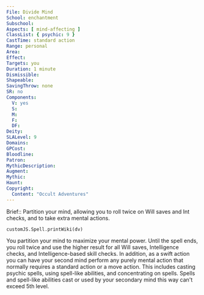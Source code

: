 ```yaml
---
File: Divide Mind
School: enchantment
Subschool: 
Aspects: [ mind-affecting ]
ClassList: { psychic: 9 }
CastTime: standard action
Range: personal
Area: 
Effect: 
Targets: you
Duration: 1 minute
Dismissible: 
Shapeable: 
SavingThrow: none
SR: no
Components:
  V: yes
  S: 
  M: 
  F: 
  DF: 
Deity: 
SLALevel: 9
Domains: 
GPCost: 
Bloodline: 
Patron: 
MythicDescription: 
Augment: 
Mythic: 
Haunt: 
Copyright:
  Content: "Occult Adventures"
---
```

Brief:: Partition your mind, allowing you to roll twice on Will saves and Int checks, and to take extra mental actions.

```dataviewjs
customJS.Spell.printWiki(dv)
```

You partition your mind to maximize your mental power. Until the spell ends, you roll twice and use the higher result for all Will saves, Intelligence checks, and Intelligence-based skill checks. In addition, as a swift action you can have your second mind perform any purely mental action that normally requires a standard action or a move action. This includes casting psychic spells, using spell-like abilities, and concentrating on spells. Spells and spell-like abilities cast or used by your secondary mind this way can't exceed 5th level.
